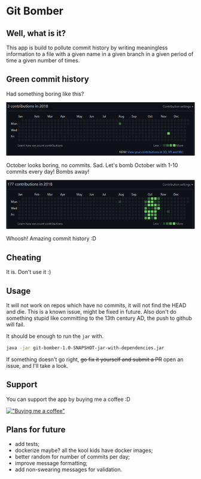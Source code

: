 # Git Bomber

## Well, what is it?

This app is build to pollute commit history by writing meaningless information to a file with a given name in a given 
branch in a given period of time a given number of times.

## Green commit history
Had something boring like this?


![image](images/pre-bombing.png)

October looks boring, no commits. Sad. Let's bomb October with 1-10 commits every day! Bombs away!

![image](images/post-bombing.png)

Whoosh! Amazing commit history :D

## Cheating
It is. Don't use it :)

## Usage
It will not work on repos which have no commits, it will not find the HEAD and die. This is a known issue, 
might be fixed in future. Also don't do something stupid like committing to the 13th century AD, 
the push to github will fail.

It should be enough to run the `jar` with. 
```bash
java -jar git-bomber-1.0-SNAPSHOT-jar-with-dependencies.jar
```

If something doesn't go right, ~~go fix it yourself and submit a PR~~ open an issue, and I'll take a look.

## Support
You can support the app by buying me a coffee :D

[!["Buying me a coffee"](https://www.buymeacoffee.com/assets/img/custom_images/orange_img.png)](https://www.buymeacoffee.com/bwca)

## Plans for future
* add tests;
* dockerize maybe? all the kool kids have docker images;
* better random for number of commits per day;
* improve message formatting;
* add non-swearing messages for validation.